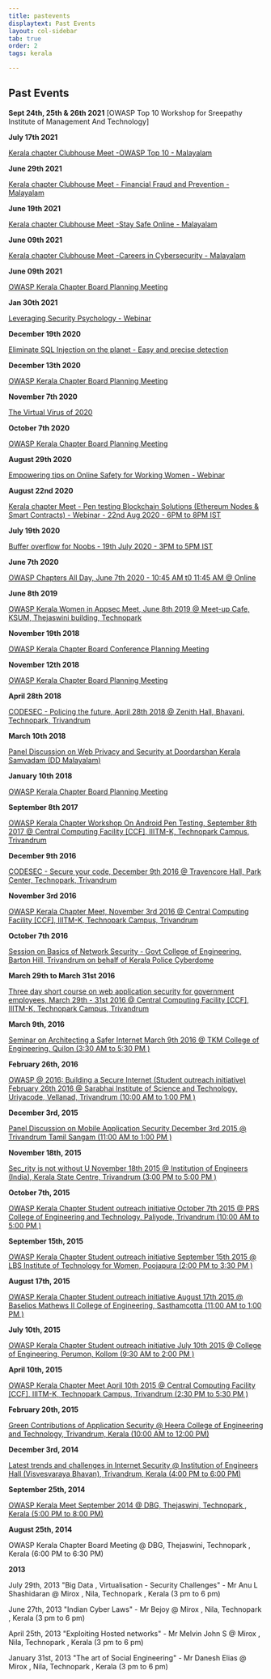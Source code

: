 ```yaml
---
title: pastevents
displaytext: Past Events
layout: col-sidebar
tab: true
order: 2
tags: kerala

---
```


## Past Events

**Sept 24th, 25th & 26th 2021**
[OWASP Top 10 Workshop for Sreepathy Institute of Management And Technology]

**July 17th 2021**

[Kerala chapter Clubhouse Meet -OWASP Top 10 - Malayalam](events/17july2021-Event)

**June 29th 2021**

[Kerala chapter Clubhouse Meet - Financial Fraud and Prevention - Malayalam](events/29june2021)

**June 19th 2021**

[Kerala chapter Clubhouse Meet -Stay Safe Online - Malayalam](events/19june2021-Event)

**June 09th 2021**

[Kerala chapter Clubhouse Meet -Careers in Cybersecurity - Malayalam](events/09June2021-Event)

**June 09th 2021**

[OWASP Kerala Chapter Board Planning Meeting](events/09June2021)

**Jan 30th 2021**

[Leveraging Security Psychology - Webinar](events/30-jan-2021)

**December 19th 2020**

[Eliminate SQL Injection on the planet - Easy and precise detection](events/19-dec-2020)

**December 13th 2020**

[OWASP Kerala Chapter Board Planning Meeting](events/13Decemeber2020)

**November 7th 2020**

[The Virtual Virus of 2020](events/7-nov-2020)

**October 7th 2020**

[OWASP Kerala Chapter Board Planning Meeting](events/07October2020)

**August 29th 2020**

[Empowering tips on Online Safety for Working Women - Webinar](events/29-aug-2020)

**August 22nd 2020**

[Kerala chapter Meet - Pen testing Blockchain Solutions (Ethereum Nodes & Smart Contracts) - Webinar - 22nd Aug 2020 - 6PM to 8PM IST](events/22-aug-2020)

**July 19th 2020**

[Buffer overflow for Noobs - 19th July 2020 - 3PM to 5PM IST](events/19-july-2020)

**June 7th 2020**

[OWASP  Chapters All Day, June 7th 2020 - 10:45 AM t0 11:45 AM @ Online](https://www.youtube.com/channel/UCJNkJT42qFOBdnD8pCpelrw)

**June 8th 2019**

[OWASP Kerala Women in Appsec Meet, June 8th 2019 @ Meet-up Cafe, KSUM, Thejaswini building, Technopark](events/june2019)

**November 19th 2018**

[OWASP Kerala Chapter Board Conference Planning Meeting](events/19november2018)

**November 12th 2018**

[OWASP Kerala Chapter Board Planning Meeting](events/12november2018) 

**April 28th 2018**

[CODESEC - Policing the future, April 28th 2018 @ Zenith Hall, Bhavani, Technopark, Trivandrum](events/april2018)

**March 10th 2018**

[Panel Discussion on Web Privacy and Security at Doordarshan Kerala Samvadam (DD Malayalam) ](events/march2018)

**January 10th 2018**

[OWASP Kerala Chapter Board Planning Meeting](events/january2018)

**September 8th 2017**

[OWASP Kerala Chapter Workshop On Android Pen Testing, September 8th 2017 @ Central Computing Facility [CCF], IIITM-K, Technopark Campus, Trivandrum](events/september2017)

**December 9th 2016**

[CODESEC - Secure your code, December 9th 2016 @ Travencore Hall, Park Center, Technopark, Trivandrum](events/9December2016)

**November 3rd 2016**

[OWASP Kerala Chapter Meet, November 3rd 2016 @ Central Computing Facility [CCF], IIITM-K, Technopark Campus, Trivandrum](events/3November2016)

**October 7th 2016**

  [Session on Basics of Network Security - Govt College of Engineering, Barton Hill, Trivandrum on behalf of Kerala Police Cyberdome]()

**March 29th to March 31st 2016**

  [Three day short course on web application security for government employees, March 29th - 31st 2016 @ Central Computing Facility [CCF], IIITM-K, Technopark Campus, Trivandrum](events/2931March2016)

**March 9th, 2016**

  [Seminar on Architecting a Safer Internet March 9th 2016 @ TKM College of Engineering, Quilon (3:30 AM to 5:30 PM )](events/9March2016)

**February 26th, 2016**

   [OWASP @ 2016: Building a Secure Internet (Student outreach initiative) February 26th 2016 @ Sarabhai Institute of Science and Technology, Uriyacode, Vellanad, Trivandrum (10:00 AM to 1:00 PM )]()

**December 3rd, 2015**

   [Panel Discussion on Mobile Application Security December 3rd 2015 @ Trivandrum Tamil Sangam (11:00 AM to 1:00 PM )](events/3December2015)

**November 18th, 2015**

   [Sec_rity is not without U November 18th 2015 @ Institution of Engineers (India), Kerala State Centre, Trivandrum (3:00 PM to 5:00 PM )](events/18November2015)

**October 7th, 2015**

   [OWASP Kerala Chapter Student outreach initiative October 7th 2015 @ PRS College of Engineering and Technology, Paliyode, Trivandrum (10:00 AM to 5:00 PM )](events/7October2015)

**September 15th, 2015**

   [OWASP Kerala Chapter Student outreach initiative September 15th 2015 @ LBS Institute of Technology for Women, Poojapura (2:00 PM to 3:30 PM )](events/15September2015)

**August 17th, 2015**

  [OWASP Kerala Chapter Student outreach initiative August 17th 2015 @ Baselios Mathews II College of Engineering, Sasthamcotta (11:00 AM to 1:00 PM )](events/17August2015)

**July 10th, 2015**

[OWASP Kerala Chapter Student outreach initiative July 10th 2015 @ College of Engineering, Perumon, Kollom (9:30 AM to 2:00 PM )](events/july2015)

**April 10th, 2015**

[OWASP Kerala Chapter Meet April 10th 2015 @ Central Computing Facility [CCF], IIITM-K, Technopark Campus, Trivandrum (2:30 PM to 5:30 PM )](events/april2015)

**February 20th, 2015**

[Green Contributions of Application Security @ Heera College of Engineering and Technology, Trivandrum, Kerala (10:00 AM to 12:00 PM)](events/february2015)

**December 3rd, 2014**

[Latest trends and challenges in Internet Security @ Institution of Engineers Hall (Visvesvaraya Bhavan), Trivandrum, Kerala (4:00 PM to 6:00 PM)](events/Keraladec2014internetsecurity)

**September 25th, 2014**

[OWASP Kerala Meet September 2014 @ DBG, Thejaswini, Technopark , Kerala (5:00 PM to 8:00 PM)](events/Keralameetsep2014)

**August 25th, 2014**

OWASP Kerala Chapter Board Meeting @ DBG, Thejaswini, Technopark , Kerala (6:00 PM to 6:30 PM)

**2013**

July 29th, 2013 "Big Data , Virtualisation - Security Challenges" - Mr Anu L Shashidaran @ Mirox , Nila, Technopark , Kerala (3 pm to 6 pm)


June 27th, 2013 "Indian Cyber Laws" - Mr Bejoy @ Mirox , Nila, Technopark , Kerala (3 pm to 6 pm)


April 25th, 2013 "Exploiting Hosted networks" - Mr Melvin John S @ Mirox , Nila, Technopark , Kerala (3 pm to 6 pm)


January 31st, 2013 "The art of Social Engineering" - Mr Danesh Elias @ Mirox , Nila, Technopark , Kerala (3 pm to 6 pm)
